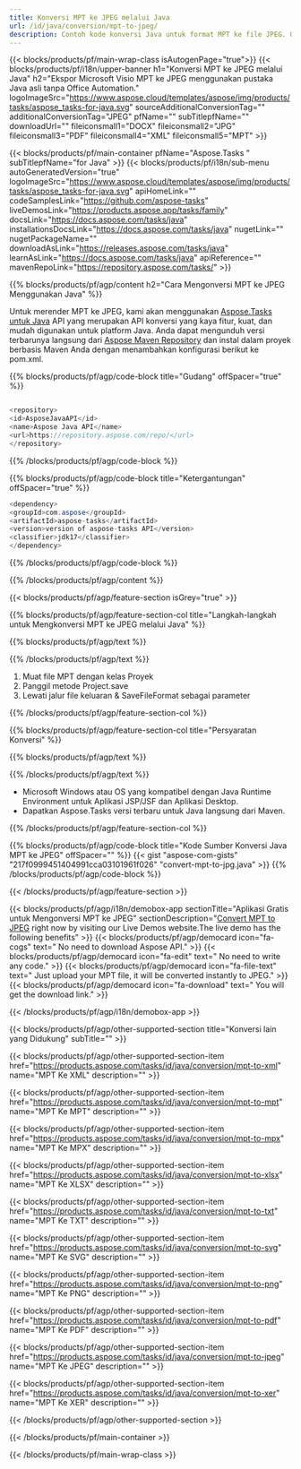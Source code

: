 ```yaml
---
title: Konversi MPT ke JPEG melalui Java 
url: /id/java/conversion/mpt-to-jpeg/ 
description: Contoh kode konversi Java untuk format MPT ke file JPEG. Gunakan kode contoh ini untuk mengonversi MPT ke JPEG dalam aplikasi berbasis Web atau Desktop Java apa pun.
---
```


{{< blocks/products/pf/main-wrap-class isAutogenPage="true">}}
{{< blocks/products/pf/i18n/upper-banner h1="Konversi MPT ke JPEG melalui Java" h2="Ekspor Microsoft Visio MPT ke JPEG menggunakan pustaka Java asli tanpa Office Automation." logoImageSrc="https://www.aspose.cloud/templates/aspose/img/products/tasks/aspose_tasks-for-java.svg" sourceAdditionalConversionTag="" additionalConversionTag="JPEG" pfName="" subTitlepfName="" downloadUrl="" fileiconsmall1="DOCX" fileiconsmall2="JPG" fileiconsmall3="PDF" fileiconsmall4="XML" fileiconsmall5="MPT" >}}

{{< blocks/products/pf/main-container pfName="Aspose.Tasks " subTitlepfName="for Java" >}}
{{< blocks/products/pf/i18n/sub-menu autoGeneratedVersion="true" logoImageSrc="https://www.aspose.cloud/templates/aspose/img/products/tasks/aspose_tasks-for-java.svg" apiHomeLink="" codeSamplesLink="https://github.com/aspose-tasks" liveDemosLink="https://products.aspose.app/tasks/family" docsLink="https://docs.aspose.com/tasks/java" installationsDocsLink="https://docs.aspose.com/tasks/java" nugetLink="" nugetPackageName="" downloadAsLink="https://releases.aspose.com/tasks/java" learnAsLink="https://docs.aspose.com/tasks/java" apiReference="" mavenRepoLink="https://repository.aspose.com/tasks/" >}}

{{% blocks/products/pf/agp/content h2="Cara Mengonversi MPT ke JPEG Menggunakan Java" %}}

Untuk merender MPT ke JPEG, kami akan menggunakan
 [Aspose.Tasks untuk Java](https://products.aspose.com/tasks/java)
 API yang merupakan API konversi yang kaya fitur, kuat, dan mudah digunakan untuk platform Java. Anda dapat mengunduh versi terbarunya langsung dari
 [Aspose Maven Repository](https://repository.aspose.com/tasks/)
 dan instal dalam proyek berbasis Maven Anda dengan menambahkan konfigurasi berikut ke pom.xml.

{{% blocks/products/pf/agp/code-block title="Gudang" offSpacer="true" %}}

```cs

<repository>
<id>AsposeJavaAPI</id>
<name>Aspose Java API</name>
<url>https://repository.aspose.com/repo/</url>
</repository>

```

{{% /blocks/products/pf/agp/code-block %}}

{{% blocks/products/pf/agp/code-block title="Ketergantungan" offSpacer="true" %}}

```cs
<dependency>
<groupId>com.aspose</groupId>
<artifactId>aspose-tasks</artifactId>
<version>version of aspose-tasks API</version>
<classifier>jdk17</classifier>
</dependency>

```

{{% /blocks/products/pf/agp/code-block %}}

{{% /blocks/products/pf/agp/content %}}

{{< blocks/products/pf/agp/feature-section isGrey="true" >}}

{{% blocks/products/pf/agp/feature-section-col title="Langkah-langkah untuk Mengkonversi MPT ke JPEG melalui Java" %}}

{{% blocks/products/pf/agp/text %}}

{{% /blocks/products/pf/agp/text %}}

1. Muat file MPT dengan kelas Proyek
1. Panggil metode Project.save
1. Lewati jalur file keluaran & SaveFileFormat sebagai parameter

{{% /blocks/products/pf/agp/feature-section-col %}}

{{% blocks/products/pf/agp/feature-section-col title="Persyaratan Konversi" %}}

{{% blocks/products/pf/agp/text %}}

{{% /blocks/products/pf/agp/text %}}

- Microsoft Windows atau OS yang kompatibel dengan Java Runtime Environment untuk Aplikasi JSP/JSF dan Aplikasi Desktop.
- Dapatkan Aspose.Tasks versi terbaru untuk Java langsung dari Maven.

{{% /blocks/products/pf/agp/feature-section-col %}}

{{% blocks/products/pf/agp/code-block title="Kode Sumber Konversi Java MPT ke JPEG" offSpacer="" %}}
{{< gist "aspose-com-gists" "217f0999451404991cca03101961f026" "convert-mpt-to-jpg.java" >}}
{{% /blocks/products/pf/agp/code-block %}}

{{< /blocks/products/pf/agp/feature-section >}}

<!-- aboutfile Starts -->

{{< blocks/products/pf/agp/i18n/demobox-app sectionTitle="Aplikasi Gratis untuk Mengonversi MPT ke JPEG" sectionDescription="[Convert MPT to JPEG](https://products.aspose.app/tasks/conversion/mpt-to-jpeg) right now by visiting our Live Demos website.The live demo has the following benefits" >}}
        {{< blocks/products/pf/agp/democard icon="fa-cogs" text=" No need to download Aspose API." >}}
        {{< blocks/products/pf/agp/democard icon="fa-edit" text=" No need to write any code." >}}
        {{< blocks/products/pf/agp/democard icon="fa-file-text" text=" Just upload your MPT file, it will be converted instantly to JPEG." >}}
        {{< blocks/products/pf/agp/democard icon="fa-download" text=" You will get the download link." >}}

{{< /blocks/products/pf/agp/i18n/demobox-app >}}

<!-- aboutfile Ends -->

{{< blocks/products/pf/agp/other-supported-section title="Konversi lain yang Didukung" subTitle="" >}}

{{< blocks/products/pf/agp/other-supported-section-item href="https://products.aspose.com/tasks/id/java/conversion/mpt-to-xml" name="MPT Ke XML" description="" >}}

{{< blocks/products/pf/agp/other-supported-section-item href="https://products.aspose.com/tasks/id/java/conversion/mpt-to-mpt" name="MPT Ke MPT" description="" >}}

{{< blocks/products/pf/agp/other-supported-section-item href="https://products.aspose.com/tasks/id/java/conversion/mpt-to-mpx" name="MPT Ke MPX" description="" >}}

{{< blocks/products/pf/agp/other-supported-section-item href="https://products.aspose.com/tasks/id/java/conversion/mpt-to-xlsx" name="MPT Ke XLSX" description="" >}}

{{< blocks/products/pf/agp/other-supported-section-item href="https://products.aspose.com/tasks/id/java/conversion/mpt-to-txt" name="MPT Ke TXT" description="" >}}

{{< blocks/products/pf/agp/other-supported-section-item href="https://products.aspose.com/tasks/id/java/conversion/mpt-to-svg" name="MPT Ke SVG" description="" >}}

{{< blocks/products/pf/agp/other-supported-section-item href="https://products.aspose.com/tasks/id/java/conversion/mpt-to-png" name="MPT Ke PNG" description="" >}}

{{< blocks/products/pf/agp/other-supported-section-item href="https://products.aspose.com/tasks/id/java/conversion/mpt-to-pdf" name="MPT Ke PDF" description="" >}}

{{< blocks/products/pf/agp/other-supported-section-item href="https://products.aspose.com/tasks/id/java/conversion/mpt-to-jpeg" name="MPT Ke JPEG" description="" >}}

{{< blocks/products/pf/agp/other-supported-section-item href="https://products.aspose.com/tasks/id/java/conversion/mpt-to-xer" name="MPT Ke XER" description="" >}}



{{< /blocks/products/pf/agp/other-supported-section >}}

{{< /blocks/products/pf/main-container >}}
    
{{< /blocks/products/pf/main-wrap-class >}}
